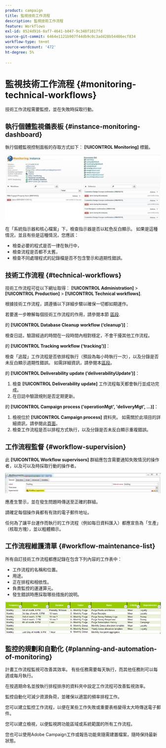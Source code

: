 ```yaml
---
product: campaign
title: 監視技術工作流程
description: 監視技術工作流程
feature: Workflows
exl-id: 8524d916-8af7-4641-b047-9c348f1017fd
source-git-commit: 6464e1121b907f44db9c0c3add28b54486ecf834
workflow-type: tm+mt
source-wordcount: '472'
ht-degree: 5%

---
```


# 監視技術工作流程 {#monitoring-technical-workflows}

技術工作流程需要監控，並在失敗時採取行動。

## 執行個體監視儀表板 {#instance-monitoring-dashboard}

執行個體監視控制面板的存取方式如下： **[!UICONTROL Monitoring]** 標籤。

![](assets/monitoring_technical_workflows1.png)

在「系統指示器和核心檔案」下，檢查指示器是否以紅色反白顯示。 如果是這種情況，並且有些是這種情況，您應該：

* 檢查必要的程式是否一律在執行中，
* 檢查流程是否都不太舊，
* 檢查不同處理程式的記錄檔是否不包含警示和週期性錯誤。

## 技術工作流程 {#technical-workflows}

技術工作流程可從以下網址取得： **[!UICONTROL Administration]** > **[!UICONTROL Production]** > **[!UICONTROL Technical workflows]**.

根據技術工作流程，請遵循以下詳細步驟以確保一切都如期運作。

若要進一步瞭解每個技術工作流程的作用，請參閱本節 [區段](technical-workflows.md).

的 **[!UICONTROL Database Cleanup workflow (‘cleanup’)]**：

檢查日誌，驗證經過的時間在一段時間內相對穩定，不會干擾其他工作流程。

的 **[!UICONTROL Tracking workflow (‘tracking’)]**：

檢查「追蹤」工作流程是否依排程執行（預設為每小時執行一次），以及分錄是否未反白顯示週期性錯誤。 如需詳細資訊，請參閱本[區段](delivery.md)。

的 **[!UICONTROL Deliverability update (‘deliverabilityUpdate’)]**：

1. 檢查 **[!UICONTROL Deliverability update]** 工作流程每天都會執行並成功完成。
1. 在日誌中驗證規則是否定期更新。

的 **[!UICONTROL Campaign process ('operationMgt', 'deliveryMgt', ...)]**：

1. 檢視位於 **[!UICONTROL Campaign process]** 資料夾。 如需關於此項目的詳細資訊，請參閱此[頁面](technical-workflows.md)。
1. 檢查工作流程是否以排程方式執行，以及分錄是否未反白顯示重複錯誤。

## 工作流程監督 {#workflow-supervision}

此 **[!UICONTROL Workflow supervisors]** 群組應包含需要通知失敗情況的操作者，以及可以及時採取行動的操作者。

![](assets/monitoring_technical_workflows3.png)

應產生警示，並在發生問題時傳送至正確的群組。

請確定每個操作員都有有效的電子郵件地址。

任何為了讓平台運作而執行的工作流程（例如每日資料匯入）都應宣告為「生產」（核取方塊），並以粗體顯示。

## 工作流程維護清單 {#workflow-maintenance-list}

所有自訂技術工作流程都應記錄在包含下列內容的工作表中：

* 工作流程的名稱和位置。
* 用途。
* 正在排程和相依性。
* 負責監控的運運算元。
* 發生錯誤時應採取哪些措施的說明。

![](assets/monitoring_technical_workflows4.png)

## 監控的規劃和自動化 {#planning-and-automation-of-monitoring}

計畫工作流程監視可改善其效率。 有些任務需要每天執行，而其他任務則可以每週或每月執行。

在按週期命名並按執行排程排序的資料夾中設定工作流程可改善監視效率。

監控自動化可減少資源負荷，並確保以適當的頻率排程工作。

您可以建立監控工作流程，以便在某些工作失敗或重要表格變得太大時傳送電子郵件。

您可以建立檢視，以便監視跨功能區域或系統範圍的所有工作流程。

您也可以使用Adobe Campaign工作或報告功能來隨需建置檔案，隨時保持最新狀態。
